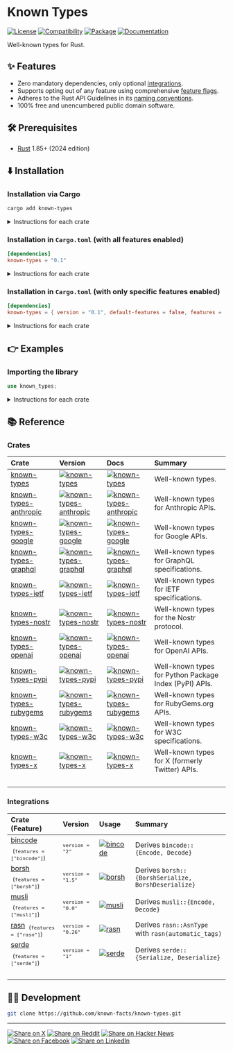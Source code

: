 # Known Types

[![License](https://img.shields.io/badge/license-Public%20Domain-blue.svg)](https://unlicense.org)
[![Compatibility](https://img.shields.io/badge/rust-1.85%2B-blue)](https://blog.rust-lang.org/2025/02/20/Rust-1.85.0/)
[![Package](https://img.shields.io/crates/v/known-types)](https://crates.io/crates/known-types)
[![Documentation](https://docs.rs/known-types/badge.svg)](https://docs.rs/known-types/)

Well-known types for Rust.

## ✨ Features

- Zero mandatory dependencies, only optional [integrations](#integrations).
- Supports opting out of any feature using comprehensive [feature flags].
- Adheres to the Rust API Guidelines in its [naming conventions].
- 100% free and unencumbered public domain software.

## 🛠️ Prerequisites

- [Rust](https://rust-lang.org) 1.85+ (2024 edition)

## ⬇️ Installation

### Installation via Cargo

```bash
cargo add known-types
```

<details>
<summary>Instructions for each crate</summary>

### Installation via Cargo (all crates)

```bash
cargo add known-types
cargo add known-types-anthropic
cargo add known-types-google
cargo add known-types-graphql
cargo add known-types-ietf
cargo add known-types-nostr
cargo add known-types-openai
cargo add known-types-pypi
cargo add known-types-rubygems
cargo add known-types-w3c
cargo add known-types-x
```

</details>

### Installation in `Cargo.toml` (with all features enabled)

```toml
[dependencies]
known-types = "0.1"
```

<details>
<summary>Instructions for each crate</summary>

### Installation in `Cargo.toml` (with all features enabled, in all crates)

```toml
[dependencies]
known-types = "0.1"
known-types-anthropic = "0.1"
known-types-google = "0.1"
known-types-graphql = "0.1"
known-types-ietf = "0.1"
known-types-nostr = "0.1"
known-types-openai = "0.1"
known-types-pypi = "0.1"
known-types-rubygems = "0.1"
known-types-w3c = "0.1"
known-types-x = "0.1"
```

</details>

### Installation in `Cargo.toml` (with only specific features enabled)

```toml
[dependencies]
known-types = { version = "0.1", default-features = false, features = ["serde"] }
```

<details>
<summary>Instructions for each crate</summary>

### Installation in `Cargo.toml` (with only specific features enabled, in all crates)

```toml
[dependencies]
known-types = { version = "0.1", default-features = false, features = ["serde"] }
known-types-anthropic = { version = "0.1", default-features = false, features = ["serde"] }
known-types-google = { version = "0.1", default-features = false, features = ["serde"] }
known-types-graphql = { version = "0.1", default-features = false, features = ["serde"] }
known-types-ietf = { version = "0.1", default-features = false, features = ["serde"] }
known-types-nostr = { version = "0.1", default-features = false, features = ["serde"] }
known-types-openai = { version = "0.1", default-features = false, features = ["serde"] }
known-types-pypi = { version = "0.1", default-features = false, features = ["serde"] }
known-types-rubygems = { version = "0.1", default-features = false, features = ["serde"] }
known-types-w3c = { version = "0.1", default-features = false, features = ["serde"] }
known-types-x = { version = "0.1", default-features = false, features = ["serde"] }
```

</details>

## 👉 Examples

### Importing the library

```rust
use known_types;
```

<details>
<summary>Instructions for each crate</summary>

### Importing the library

```rust
use known_types;
use known_types_anthropic;
use known_types_google;
use known_types_graphql;
use known_types_ietf;
use known_types_nostr;
use known_types_openai;
use known_types_pypi;
use known_types_rubygems;
use known_types_w3c;
use known_types_x;
```

</details>

## 📚 Reference

### Crates

Crate | Version | Docs | Summary
:--- | :--- | :--- | :---
[known-types] | [![known-types](https://img.shields.io/crates/v/known-types)](https://crates.io/crates/known-types) | [![known-types](https://docs.rs/known-types/badge.svg)](https://docs.rs/known-types/) | Well-known types.
[known-types-anthropic] | [![known-types-anthropic](https://img.shields.io/crates/v/known-types-anthropic)](https://crates.io/crates/known-types-anthropic) | [![known-types-anthropic](https://docs.rs/known-types-anthropic/badge.svg)](https://docs.rs/known-types-anthropic/) | Well-known types for Anthropic APIs.
[known-types-google] | [![known-types-google](https://img.shields.io/crates/v/known-types-google)](https://crates.io/crates/known-types-google) | [![known-types-google](https://docs.rs/known-types-google/badge.svg)](https://docs.rs/known-types-google/) | Well-known types for Google APIs.
[known-types-graphql] | [![known-types-graphql](https://img.shields.io/crates/v/known-types-graphql)](https://crates.io/crates/known-types-graphql) | [![known-types-graphql](https://docs.rs/known-types-graphql/badge.svg)](https://docs.rs/known-types-graphql/) | Well-known types for GraphQL specifications.
[known-types-ietf] | [![known-types-ietf](https://img.shields.io/crates/v/known-types-ietf)](https://crates.io/crates/known-types-ietf) | [![known-types-ietf](https://docs.rs/known-types-ietf/badge.svg)](https://docs.rs/known-types-ietf/) | Well-known types for IETF specifications.
[known-types-nostr] | [![known-types-nostr](https://img.shields.io/crates/v/known-types-nostr)](https://crates.io/crates/known-types-nostr) | [![known-types-nostr](https://docs.rs/known-types-nostr/badge.svg)](https://docs.rs/known-types-nostr/) | Well-known types for the Nostr protocol.
[known-types-openai] | [![known-types-openai](https://img.shields.io/crates/v/known-types-openai)](https://crates.io/crates/known-types-openai) | [![known-types-openai](https://docs.rs/known-types-openai/badge.svg)](https://docs.rs/known-types-openai/) | Well-known types for OpenAI APIs.
[known-types-pypi] | [![known-types-pypi](https://img.shields.io/crates/v/known-types-pypi)](https://crates.io/crates/known-types-pypi) | [![known-types-pypi](https://docs.rs/known-types-pypi/badge.svg)](https://docs.rs/known-types-pypi/) | Well-known types for Python Package Index (PyPI) APIs.
[known-types-rubygems] | [![known-types-rubygems](https://img.shields.io/crates/v/known-types-rubygems)](https://crates.io/crates/known-types-rubygems) | [![known-types-rubygems](https://docs.rs/known-types-rubygems/badge.svg)](https://docs.rs/known-types-rubygems/) | Well-known types for RubyGems.org APIs.
[known-types-w3c] | [![known-types-w3c](https://img.shields.io/crates/v/known-types-w3c)](https://crates.io/crates/known-types-w3c) | [![known-types-w3c](https://docs.rs/known-types-w3c/badge.svg)](https://docs.rs/known-types-w3c/) | Well-known types for W3C specifications.
[known-types-x] | [![known-types-x](https://img.shields.io/crates/v/known-types-x)](https://crates.io/crates/known-types-x) | [![known-types-x](https://docs.rs/known-types-x/badge.svg)](https://docs.rs/known-types-x/) | Well-known types for X (formerly Twitter) APIs.
<img width=220 height=1/> | <img width=110 height=1/> | <img width=100 height=1/> | &nbsp;

### Integrations

Crate (Feature) | Version | Usage | Summary
:--- | :--- | :--- | :---
[bincode] &nbsp;<sub>(`features = ["bincode"]`)</sub> | <sub>`version = "2"`</sub> | [![bincode](https://docs.rs/bincode/badge.svg)](https://docs.rs/bincode/) | Derives `bincode::{Encode, Decode}`
[borsh] &nbsp;<sub>(`features = ["borsh"]`)</sub> | <sub>`version = "1.5"`</sub> | [![borsh](https://docs.rs/borsh/badge.svg)](https://docs.rs/borsh/) | Derives `borsh::{BorshSerialize, BorshDeserialize}`
[musli] &nbsp;<sub>(`features = ["musli"]`)</sub> | <sub>`version = "0.0"`</sub> | [![musli](https://docs.rs/musli/badge.svg)](https://docs.rs/musli/) | Derives `musli::{Encode, Decode}`
[rasn] &nbsp;<sub>(`features = ["rasn"]`)</sub> | <sub>`version = "0.26"`</sub> | [![rasn](https://docs.rs/rasn/badge.svg)](https://docs.rs/rasn/) | Derives `rasn::AsnType` with `rasn(automatic_tags)`
[serde] &nbsp;<sub>(`features = ["serde"]`)</sub> | <sub>`version = "1"`</sub> | [![serde](https://docs.rs/serde/badge.svg)](https://docs.rs/serde/) | Derives `serde::{Serialize, Deserialize}`
<img width=220 height=1/> | <img width=110 height=1/> | <img width=100 height=1/> | &nbsp;

## 👨‍💻 Development

```bash
git clone https://github.com/known-facts/known-types.git
```

---

[![Share on X](https://img.shields.io/badge/share%20on-x-03A9F4?logo=x)](https://x.com/intent/post?url=https://github.com/known-facts/known-types&text=Known%20Types)
[![Share on Reddit](https://img.shields.io/badge/share%20on-reddit-red?logo=reddit)](https://reddit.com/submit?url=https://github.com/known-facts/known-types&title=Known%20Types)
[![Share on Hacker News](https://img.shields.io/badge/share%20on-hn-orange?logo=ycombinator)](https://news.ycombinator.com/submitlink?u=https://github.com/known-facts/known-types&t=Known%20Types)
[![Share on Facebook](https://img.shields.io/badge/share%20on-fb-1976D2?logo=facebook)](https://www.facebook.com/sharer/sharer.php?u=https://github.com/known-facts/known-types)
[![Share on LinkedIn](https://img.shields.io/badge/share%20on-linkedin-3949AB?logo=linkedin)](https://www.linkedin.com/sharing/share-offsite/?url=https://github.com/known-facts/known-types)

[feature flags]: https://github.com/known-facts/known-types/blob/master/lib/known-types/Cargo.toml
[naming conventions]: https://rust-lang.github.io/api-guidelines/naming.html

[bincode]: https://crates.io/crates/bincode
[borsh]: https://crates.io/crates/borsh
[musli]: https://crates.io/crates/musli
[rasn]: https://crates.io/crates/rasn
[serde]: https://crates.io/crates/serde

[known-types]: https://github.com/known-facts/known-types/tree/master/lib/known-types
[known-types-anthropic]: https://github.com/known-facts/known-types/tree/master/lib/known-types-anthropic
[known-types-google]: https://github.com/known-facts/known-types/tree/master/lib/known-types-google
[known-types-graphql]: https://github.com/known-facts/known-types/tree/master/lib/known-types-graphql
[known-types-ietf]: https://github.com/known-facts/known-types/tree/master/lib/known-types-ietf
[known-types-nostr]: https://github.com/known-facts/known-types/tree/master/lib/known-types-nostr
[known-types-openai]: https://github.com/known-facts/known-types/tree/master/lib/known-types-openai
[known-types-pypi]: https://github.com/known-facts/known-types/tree/master/lib/known-types-pypi
[known-types-rubygems]: https://github.com/known-facts/known-types/tree/master/lib/known-types-rubygems
[known-types-w3c]: https://github.com/known-facts/known-types/tree/master/lib/known-types-w3c
[known-types-x]: https://github.com/known-facts/known-types/tree/master/lib/known-types-x
